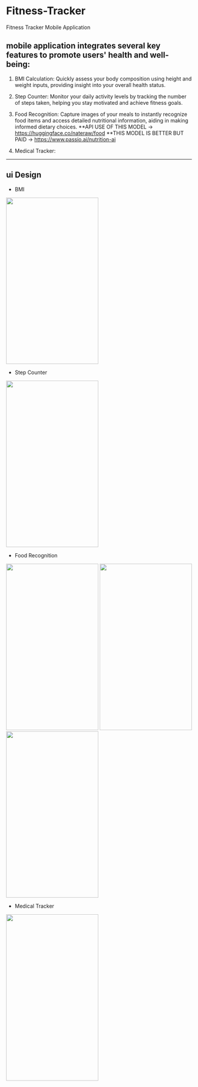 # Fitness-Tracker
Fitness Tracker Mobile Application

 ## mobile application integrates several key features to promote users' health and well-being:

 1.   BMI Calculation: Quickly assess your body composition using height and weight inputs, providing insight into your overall health status.

 2.   Step Counter: Monitor your daily activity levels by tracking the number of steps taken, helping you stay motivated and achieve fitness goals.

 3.   Food Recognition: Capture images of your meals to instantly recognize food items and access detailed nutritional information, aiding in making informed dietary choices.
   **API USE OF THIS MODEL  -> https://huggingface.co/nateraw/food
   **THIS MODEL IS BETTER BUT PAID  -> https://www.passio.ai/nutrition-ai

 4.   Medical Tracker:

----
## ui Design

- BMI
<img src="https://github.com/Lil-3omda/Fitness-Tracker/assets/60264235/c7844b4a-084d-4327-bab9-72be8d188c04" alt="" width="250" height="450">

- Step Counter
<img src="https://github.com/Lil-3omda/Fitness-Tracker/assets/60264235/49d89b6b-042f-44b5-8ddd-6d64b6af1d42" alt="" width="250" height="450">

- Food Recognition
<img src="https://github.com/Lil-3omda/Fitness-Tracker/assets/60264235/afffac40-d63c-4761-9702-c20a6a22a84e" alt="" width="250" height="450">
<img src="https://github.com/Lil-3omda/Fitness-Tracker/assets/60264235/790e30cb-2723-4376-9d62-7c8e9000be0e" alt="" width="250" height="450">
<img src="https://github.com/Lil-3omda/Fitness-Tracker/assets/60264235/35ea1de3-9cb8-4d13-9440-4911bdda7303" alt="" width="250" height="450">

- Medical Tracker
<img src="https://github.com/Lil-3omda/Fitness-Tracker/assets/60264235/becdd985-cec4-43fe-9a3f-5ce53af74387" alt="" width="250" height="450">
